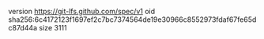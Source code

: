 version https://git-lfs.github.com/spec/v1
oid sha256:6c4172123f1697ef2c7bc7374564de19e30966c8552973fdaf67fe65dc87d44a
size 3111
